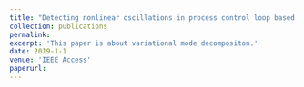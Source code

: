 ```yaml
---
title: "Detecting nonlinear oscillations in process control loop based on an improved VMD"
collection: publications
permalink: 
excerpt: 'This paper is about variational mode decompositon.'
date: 2019-1-1
venue: 'IEEE Access'
paperurl: 
---
```

